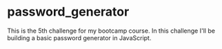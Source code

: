 # password_generator
This is the 5th challenge for my bootcamp course. In this challenge I'll be building a basic password generator in JavaScript.

## 
